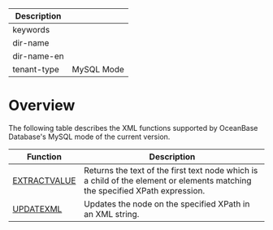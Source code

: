 | Description   |                 |
|---------------|-----------------|
| keywords      |                 |
| dir-name      |                 |
| dir-name-en   |                 |
| tenant-type   | MySQL Mode      |

# Overview

The following table describes the XML functions supported by OceanBase Database's MySQL mode of the current version. 

| **Function** | **Description** |
| ------------ | -------- |
| [EXTRACTVALUE](300.querying-xmltype-data-functions-of-mysql-mode/100.extractvalue-function-of-mysql-mode.md) | Returns the text of the first text node which is a child of the element or elements matching the specified XPath expression.  |
| [UPDATEXML](400.modify-xmltype-data-functions-of-mysql-mode/100.updatexml-function-of-mysql-mode.md) | Updates the node on the specified XPath in an XML string.  |
